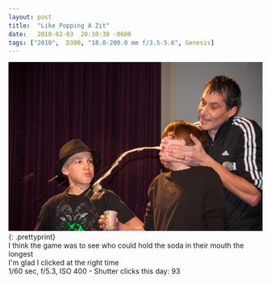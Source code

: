 ```yaml
---
layout: post
title:  "Like Popping A Zit"
date:   2010-02-03  20:10:30 -0600
tags: ["2010",  D300, "18.0-200.0 mm f/3.5-5.6", Genesis]
---
```

![:title](/images/2010/2010_0203_DSC4464.jpg)
{: .prettyprint}  
I think the game was to see who could hold the soda in their mouth the longest  
I'm glad I clicked at the right time  
1/60 sec, f/5.3, ISO 400 - Shutter clicks this day: 93
